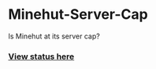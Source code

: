 # Minehut-Server-Cap
Is Minehut at its server cap?
### [View status here](https://mrtibo1.github.io/Minehut-Server-Cap/)
